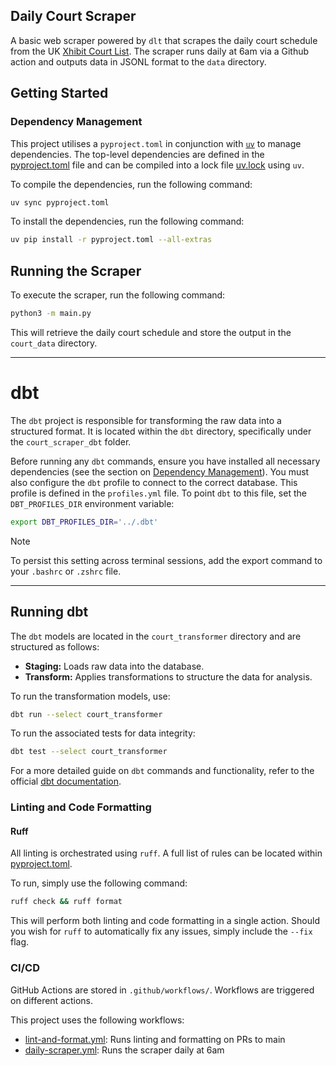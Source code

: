 ## Daily Court Scraper

A basic web scraper powered by `dlt` that scrapes the daily court schedule from the UK [Xhibit Court List](http://xhibit.justice.gov.uk/court_lists.htm). The scraper runs daily at 6am via a Github action and outputs data in JSONL format to the `data` directory.

## Getting Started

### Dependency Management

This project utilises a `pyproject.toml` in conjunction with [`uv`](https://docs.astral.sh/uv/) to manage dependencies. The top-level dependencies are defined in the [pyproject.toml](../pyproject.toml) file and can be compiled into a lock file [uv.lock](./uv.lock) using `uv`.

To compile the dependencies, run the following command:
```sh
uv sync pyproject.toml
```

To install the dependencies, run the following command:
```sh
uv pip install -r pyproject.toml --all-extras
```

## Running the Scraper

To execute the scraper, run the following command:

```sh
python3 -m main.py
```

This will retrieve the daily court schedule and store the output in the `court_data` directory.

---

# dbt

The `dbt` project is responsible for transforming the raw data into a structured format. It is located within the `dbt` directory, specifically under the `court_scraper_dbt` folder.

Before running any `dbt` commands, ensure you have installed all necessary dependencies (see the section on [Dependency Management](#dependency-management)). You must also configure the `dbt` profile to connect to the correct database. This profile is defined in the `profiles.yml` file. To point `dbt` to this file, set the `DBT_PROFILES_DIR` environment variable:

```sh
export DBT_PROFILES_DIR='../.dbt'
```

> [!NOTE]
> To persist this setting across terminal sessions, add the export command to your `.bashrc` or `.zshrc` file.

---

## Running dbt

The `dbt` models are located in the `court_transformer` directory and are structured as follows:

- **Staging:** Loads raw data into the database.
- **Transform:** Applies transformations to structure the data for analysis.

To run the transformation models, use:

```sh
dbt run --select court_transformer
```

To run the associated tests for data integrity:

```sh
dbt test --select court_transformer
```

For a more detailed guide on `dbt` commands and functionality, refer to the official [dbt documentation](https://docs.getdbt.com/).

### Linting and Code Formatting

#### Ruff

All linting is orchestrated using `ruff`. A full list of rules can be located within [pyproject.toml](../pyproject.toml).

To run, simply use the following command:
```sh
ruff check && ruff format
```

This will perform both linting and code formatting in a single action. Should you wish for `ruff` to automatically fix any issues, simply include the `--fix` flag.

### CI/CD

GitHub Actions are stored in `.github/workflows/`. Workflows are triggered on different actions.

This project uses the following workflows:
- [lint-and-format.yml](./.github/workflows/lint-and-format.yml): Runs linting and formatting on PRs to main
- [daily-scraper.yml](./.github/workflows/daily-scraper.yml): Runs the scraper daily at 6am